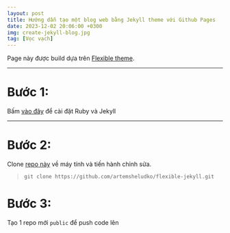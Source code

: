 ```yaml
---
layout: post
title: Hướng dẫn tạo một blog web bằng Jekyll theme với Github Pages 
date: 2023-12-02 20:06:00 +0300
img: create-jekyll-blog.jpg
tag: [Vọc vạch]
---
```

Page này được build dựa trên [Flexible theme](https://github.com/artemsheludko/flexible-jekyll).  
***
# Bước 1: 
Bấm [vào đây](https://jekyllrb.com/docs/installation/windows/) để cài đặt Ruby và Jekyll 

***
# Bước 2: 
Clone [repo này](https://github.com/artemsheludko/flexible-jekyll) về máy tính và tiến hành chỉnh sửa. 
>`git clone https://github.com/artemsheludko/flexible-jekyll.git`
# Bước 3: 
Tạo 1 repo mới `public` để push code lên
